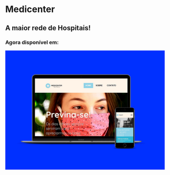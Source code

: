 # Medicenter

## A maior rede de Hospitais!

### Agora disponível em: 

![](https://github.com/LeoSoaresO/Medicenter/blob/master/assets/images/smartmockups_kdqmpq3k.jpg)
